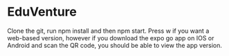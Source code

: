 # EduVenture
Clone the git, run npm install and then npm start. Press w if you want a web-based version, however if you download the expo go app on IOS or Android and scan the QR code, you should be able to view the app version. 